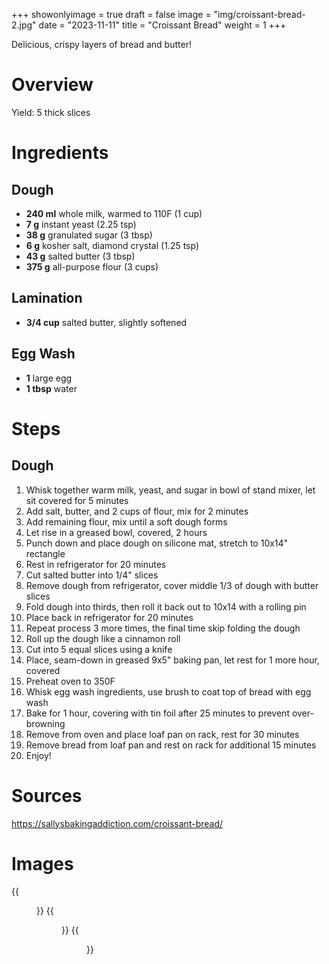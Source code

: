 +++
showonlyimage = true
draft = false
image = "img/croissant-bread-2.jpg"
date = "2023-11-11"
title = "Croissant Bread"
weight = 1
+++

Delicious, crispy layers of bread and butter!
<!--more-->

# Overview

Yield: 5 thick slices

# Ingredients

## Dough
* **240 ml** whole milk, warmed to 110F (1 cup)
* **7 g** instant yeast (2.25 tsp)
* **38 g** granulated sugar (3 tbsp)
* **6 g** kosher salt, diamond crystal (1.25 tsp)
* **43 g** salted butter (3 tbsp)
* **375 g** all-purpose flour (3 cups)

## Lamination
* **3/4 cup** salted butter, slightly softened

## Egg Wash
* **1** large egg
* **1 tbsp** water


# Steps

## Dough
1) Whisk together warm milk, yeast, and sugar in bowl of stand mixer, let sit covered for 5 minutes
2) Add salt, butter, and 2 cups of flour, mix for 2 minutes
3) Add remaining flour, mix until a soft dough forms
4) Let rise in a greased bowl, covered, 2 hours
5) Punch down and place dough on silicone mat, stretch to 10x14" rectangle
6) Rest in refrigerator for 20 minutes
7) Cut salted butter into 1/4" slices
8) Remove dough from refrigerator, cover middle 1/3 of dough with butter slices
9) Fold dough into thirds, then roll it back out to 10x14 with a rolling pin
10) Place back in refrigerator for 20 minutes
11) Repeat process 3 more times, the final time skip folding the dough
12) Roll up the dough like a cinnamon roll
13) Cut into 5 equal slices using a knife
14) Place, seam-down in greased 9x5" baking pan, let rest for 1 more hour, covered
15) Preheat oven to 350F
16) Whisk egg wash ingredients, use brush to coat top of bread with egg wash
17) Bake for 1 hour, covering with tin foil after 25 minutes to prevent over-browning
18) Remove from oven and place loaf pan on rack, rest for 30 minutes
19) Remove bread from loaf pan and rest on rack for additional 15 minutes
20) Enjoy!

# Sources
https://sallysbakingaddiction.com/croissant-bread/

# Images
{{<figure src="/img/croissant-bread-2.jpg" link="/img/croissant-bread-2.jpg" alt="croissant-bread-2" height="300px">}}
{{<figure src="/img/croissant-bread-1.jpg" link="/img/croissant-bread-1.jpg" alt="croissant-bread-1" height="300px">}}
{{<figure src="/img/croissant-bread-3.jpg" link="/img/croissant-bread-3.jpg" alt="croissant-bread-3" height="300px">}}